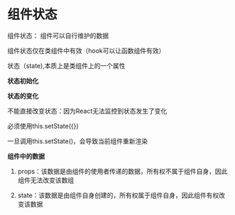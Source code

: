 # 组件状态

组件状态： 组件可以自行维护的数据

组件状态仅在类组件中有效（hook可以让函数组件有效）

状态（state),本质上是类组件上的一个属性


**状态初始化**


**状态的变化**

不能直接改变状态：因为React无法监控到状态发生了变化

必须使用this.setState({})

一旦调用this.setState()，会导致当前组件重新渲染

**组件中的数据**

1. props：该数据是由组件的使用者传递的数据，所有权不属于组件自身，因此组件无法改变该数组

2. state：该数据是由组件自身创建的，所有权属于组件自身，因此组件有权改变该数据